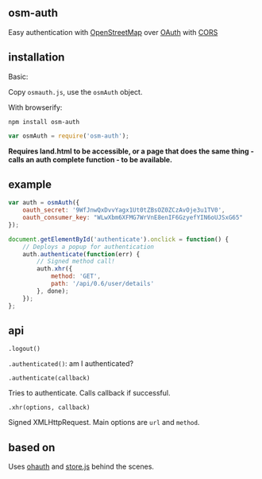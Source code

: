 ## osm-auth

Easy authentication with [OpenStreetMap](http://www.openstreetmap.org/)
over [OAuth](http://oauth.net/) with [CORS](http://en.wikipedia.org/wiki/Cross-origin_resource_sharing)

## installation

Basic:

Copy `osmauth.js`, use the `osmAuth` object.

With browserify:

    npm install osm-auth

```js
var osmAuth = require('osm-auth');
```

**Requires land.html to be accessible, or a page that does the same thing -
calls an auth complete function - to be available.**

## example

```js
var auth = osmAuth({
    oauth_secret: '9WfJnwQxDvvYagx1Ut0tZBsOZ0ZCzAvOje3u1TV0',
    oauth_consumer_key: "WLwXbm6XFMG7WrVnE8enIF6GzyefYIN6oUJSxG65"
});

document.getElementById('authenticate').onclick = function() {
    // Deploys a popup for authentication
    auth.authenticate(function(err) {
        // Signed method call!
        auth.xhr({
            method: 'GET',
            path: '/api/0.6/user/details'
        }, done);
    });
};
```

## api

`.logout()`

`.authenticated()`: am I authenticated?

`.authenticate(callback)`

Tries to authenticate. Calls callback if successful.

`.xhr(options, callback)`

Signed XMLHttpRequest. Main options are `url` and `method`.

## based on

Uses [ohauth](https://github.com/tmcw/ohauth) and [store.js](https://github.com/marcuswestin/store.js)
behind the scenes.
